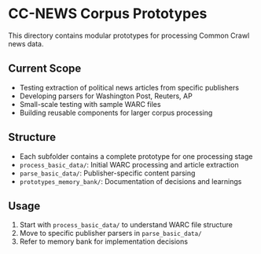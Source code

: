 # CC-NEWS Corpus Prototypes

This directory contains modular prototypes for processing Common Crawl news data.

## Current Scope
- Testing extraction of political news articles from specific publishers
- Developing parsers for Washington Post, Reuters, AP
- Small-scale testing with sample WARC files
- Building reusable components for larger corpus processing

## Structure
- Each subfolder contains a complete prototype for one processing stage
- `process_basic_data/`: Initial WARC processing and article extraction
- `parse_basic_data/`: Publisher-specific content parsing
- `prototypes_memory_bank/`: Documentation of decisions and learnings

## Usage
1. Start with `process_basic_data/` to understand WARC file structure
2. Move to specific publisher parsers in `parse_basic_data/`
3. Refer to memory bank for implementation decisions
